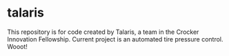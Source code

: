 # talaris

This repository is for code created by Talaris, a team in the Crocker Innovation Fellowship.
Current project is an automated tire pressure control. Wooot!
